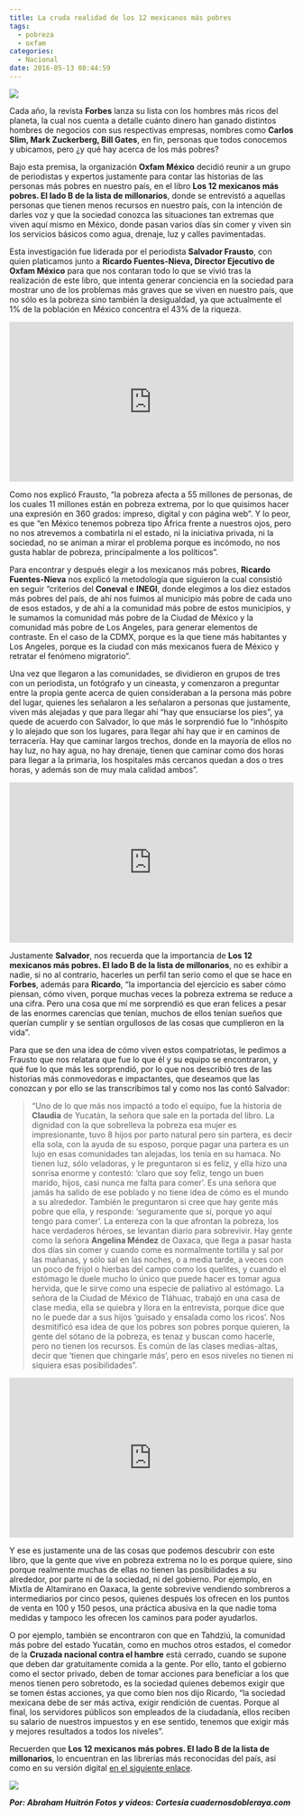 ```yaml
---
title: La cruda realidad de los 12 mexicanos más pobres
tags:
  - pobreza
  - oxfam
categories:
  - Nacional
date: 2016-05-13 08:44:59
---
```

![](https://res.cloudinary.com/pidmx/image/upload/v1463147187/12-millones_ndkbup.jpg)

Cada año, la revista **Forbes** lanza su lista con los hombres más ricos del planeta, la cual nos cuenta a detalle cuánto dinero han ganado distintos hombres de negocios con sus respectivas empresas, nombres como **Carlos Slim, Mark Zuckerberg, Bill Gates**, en fin, personas que todos conocemos y ubicamos, pero ¿y qué hay acerca de los más pobres?

Bajo esta premisa, la organización **Oxfam México** decidió reunir a un grupo de periodistas y expertos justamente para contar las historias de las personas más pobres en nuestro país, en el libro **Los 12 mexicanos más pobres. El lado B de la lista de millonarios**, donde se entrevistó a aquellas  personas que tienen menos recursos en nuestro país, con la intención de darles voz y que la sociedad conozca las situaciones tan extremas que viven aquí mismo en México, donde pasan varios días sin comer y viven sin los servicios básicos como agua, drenaje, luz y calles pavimentadas.

Esta investigación fue liderada por el periodista **Salvador Frausto**, con quien platicamos junto a **Ricardo Fuentes-Nieva, Director Ejecutivo de Oxfam México** para que nos contaran todo lo que se vivió tras la realización de este libro, que intenta generar conciencia en la sociedad para mostrar uno de los problemas más graves que se viven en nuestro país, que no sólo es la pobreza sino también la desigualdad, ya que actualmente el 1% de la población en México concentra el 43% de la riqueza.

<style>.embed-container { position: relative; padding-bottom: 56.25%; height: 0; overflow: hidden; max-width: 100%; } .embed-container iframe, .embed-container object, .embed-container embed { position: absolute; top: 0; left: 0; width: 100%; height: 100%; }</style><div class='embed-container'><iframe src='https://www.youtube.com/embed//xsCvz-DceRU' frameborder='0' allowfullscreen></iframe></div>

Como nos explicó Frausto, “la pobreza afecta a 55 millones de personas, de los cuales 11 millones están en pobreza extrema, por lo que quisimos hacer una expresión en 360 grados: impreso, digital y con página web”. Y lo peor, es que “en México tenemos pobreza tipo África frente a nuestros ojos, pero no nos atrevemos a combatirla ni el estado, ni la iniciativa privada, ni la sociedad, no se animan a mirar el problema porque es incómodo, no nos gusta hablar de pobreza, principalmente a los políticos”.

Para encontrar y después elegir a los mexicanos más pobres, **Ricardo Fuentes-Nieva** nos explicó la metodología que siguieron la cual consistió en seguir “criterios del **Coneval** e **INEGI**, donde elegimos a los diez estados más pobres del país, de ahí nos fuimos al municipio más pobre de cada uno de esos estados, y de ahí a la comunidad más pobre de estos municipios, y le sumamos la comunidad más pobre de la Ciudad de México y la comunidad más pobre de Los Angeles, para generar elementos de contraste. En el caso de la CDMX, porque es la que tiene más habitantes y Los Angeles, porque es la ciudad con más mexicanos fuera de México y retratar el fenómeno migratorio”.

Una vez que llegaron a las comunidades, se dividieron en grupos de tres con un periodista, un fotógrafo y un cineasta, y comenzaron a preguntar entre la propia gente acerca de quien consideraban a la persona más pobre del lugar, quienes les señalaron a les señalaron a personas que justamente, viven más alejadas y que para llegar ahí “hay que ensuciarse los pies”, ya quede de acuerdo con Salvador, lo que más le sorprendió fue lo “inhóspito y lo alejado que son los lugares, para llegar ahí hay que ir en caminos de terracería. Hay que caminar largos trechos, donde en la mayoría de ellos no hay luz, no hay agua, no hay drenaje, tienen que caminar como dos horas para llegar a la primaria, los hospitales más cercanos quedan a dos o tres horas, y además son de muy mala calidad ambos”.

<div class='embed-container'><iframe src="https://www.youtube.com/embed/R1l9--yGGYc" frameborder="0" allowfullscreen></iframe></div>

Justamente **Salvador**, nos recuerda que la importancia de **Los 12 mexicanos más pobres. El lado B de la lista de millonarios**, no es exhibir a nadie, si no al contrario, hacerles un perfil tan serio como el que se hace en **Forbes**, además para **Ricardo**, “la importancia del ejercicio es saber cómo piensan, cómo viven, porque muchas veces la pobreza extrema se reduce a una cifra. Pero una cosa que mí me sorprendió es que eran felices a pesar de las enormes carencias que tenían, muchos de ellos tenían sueños que querían cumplir y se sentían orgullosos de las cosas que cumplieron en la vida”.

Para que se den una idea de cómo viven estos compatriotas, le pedimos a Frausto que nos relatara que fue lo que él y su equipo se encontraron, y qué fue lo que más les sorprendió, por lo que nos describió tres de las historias más conmovedoras e impactantes, que deseamos que las conozcan y por ello se las transcribimos tal y como nos las contó Salvador:

>“Uno de lo que más nos impactó a todo el equipo, fue la historia de **Claudia** de Yucatán, la señora que sale en la portada del libro. La dignidad con la que sobrelleva la pobreza esa mujer es impresionante, tuvo 8 hijos por parto natural pero sin partera, es decir ella sola, con la ayuda de su esposo, porque pagar una partera es un lujo en esas comunidades tan alejadas, los tenía en su hamaca. No tienen luz, sólo veladoras,  y le preguntaron si es feliz, y ella hizo una sonrisa enorme y contestó: ‘claro que soy feliz, tengo un buen marido, hijos, casi nunca me falta para comer’. Es una señora que jamás ha salido de ese poblado y no tiene idea de cómo es el mundo a su alrededor. También le preguntaron si cree que hay gente más pobre que ella, y responde: ‘seguramente que sí, porque yo aquí tengo para comer’. La entereza con la que afrontan la pobreza, los hace verdaderos héroes, se levantan diario para sobrevivir.
Hay gente como la señora **Angelina Méndez** de Oaxaca, que llega a pasar hasta dos días sin comer y cuando come es normalmente tortilla y sal por las mañanas, y sólo sal en las noches, o a media tarde, a veces con un poco de frijol o hierbas del campo como los quelites, y cuando el estómago le duele mucho lo único que puede hacer es tomar agua hervida, que le sirve como una especie de paliativo al estómago.
La señora de la Ciudad de México de Tláhuac, trabajó en una casa de clase media, ella se quiebra y llora en la entrevista, porque dice que no le puede dar a sus hijos ‘guisado y ensalada como los ricos’. Nos desmitificó esa idea de que los pobres son pobres porque quieren, la gente del sótano de la pobreza, es tenaz y buscan como hacerle, pero no tienen los recursos. Es común de las clases medias-altas, decir que ‘tienen que chingarle más’, pero en esos niveles no tienen ni siquiera esas posibilidades”.

<div class='embed-container'><iframe src="https://www.youtube.com/embed/cxOcsnakfFs" frameborder="0" allowfullscreen></iframe></div>

Y ese es justamente una de las cosas que podemos descubrir con este libro, que la gente que vive en pobreza extrema no lo es porque quiere, sino porque realmente muchas de ellas no tienen las posibilidades a su alrededor, por parte ni de la sociedad, ni del gobierno. Por ejemplo, en Mixtla de Altamirano en Oaxaca, la gente sobrevive vendiendo sombreros a intermediarios por cinco pesos, quienes después los ofrecen en los puntos de venta en 100 y 150 pesos, una práctica abusiva en la que nadie toma medidas y tampoco les ofrecen los caminos para poder ayudarlos.

O por ejemplo, también se encontraron con que en Tahdziú, la comunidad más pobre del estado Yucatán, como en muchos otros estados, el comedor de la **Cruzada nacional contra el hambre** está cerrado, cuando se supone que deben dar gratuitamente comida a la gente. Por ello, tanto el gobierno como el sector privado, deben de tomar acciones para beneficiar a los que menos tienen pero sobretodo, es la sociedad quienes debemos exigir que se tomen éstas acciones, ya que como bien nos dijo Ricardo, “la sociedad mexicana debe de ser más activa, exigir rendición de cuentas. Porque al final, los servidores públicos son empleados de la ciudadanía, ellos reciben su salario de nuestros impuestos y en ese sentido, tenemos que exigir más y mejores resultados a todos los niveles”.

Recuerden que **Los 12 mexicanos más pobres. El lado B de la lista de millonarios**, lo encuentran en las librerías más reconocidas del país, así como en su versión digital [en el siguiente enlace](http://cuadernosdobleraya.com/).

![](https://res.cloudinary.com/pidmx/image/upload/v1463147202/oxfam_fwyvtc.jpg)

***Por: Abraham Huitrón
Fotos y videos: Cortesía cuadernosdobleraya.com***
